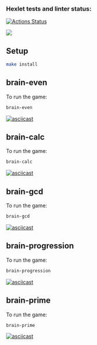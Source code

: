 ### Hexlet tests and linter status:
[![Actions Status](https://github.com/qhp21/frontend-project-44/workflows/hexlet-check/badge.svg)](https://github.com/qhp21/frontend-project-44/actions)


<a href="https://codeclimate.com/github/qhp21/frontend-project-44/maintainability"><img src="https://api.codeclimate.com/v1/badges/19758556731c6f135019/maintainability" /></a>

## Setup

```bash
make install
```
## brain-even
To run the game:
```bash
brain-even
```
[![asciicast](https://asciinema.org/a/GZMlxafqej9R54m8N9t2xzrgr.svg)](https://asciinema.org/a/GZMlxafqej9R54m8N9t2xzrgr)

## brain-calc
To run the game:
```bash
brain-calc
```
[![asciicast](https://asciinema.org/a/5YUVQgChxkoORaZSO0mb13Gs6.svg)](https://asciinema.org/a/5YUVQgChxkoORaZSO0mb13Gs6)

## brain-gcd
To run the game:
```bash
brain-gcd
```
[![asciicast](https://asciinema.org/a/uulWPln2Qr4CKS0hy0DZJsSu6.svg)](https://asciinema.org/a/uulWPln2Qr4CKS0hy0DZJsSu6)

## brain-progression
To run the game:
```bash
brain-progression
```
[![asciicast](https://asciinema.org/a/bXOFH36NcKJ38JuL0zggTlMH8.svg)](https://asciinema.org/a/bXOFH36NcKJ38JuL0zggTlMH8)

## brain-prime
To run the game:
```bash
brain-prime
```
[![asciicast](https://asciinema.org/a/UPrY543Q44TQSVhzZzoPBJ7RS.svg)](https://asciinema.org/a/UPrY543Q44TQSVhzZzoPBJ7RS)
